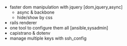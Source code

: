 * faster dom manipulation with jquery [dom,jquery,async]
  * async & backbone
  * hide/show by css
* rails renderer
* one tool to configure them all [ansible,sysadmin]
* capistrano & dotenv
* manage multiple keys with ssh\_config
